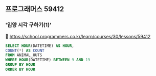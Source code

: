 ## 프로그래머스 59412
### '입양 시각 구하기(1)'
🔗 https://school.programmers.co.kr/learn/courses/30/lessons/59412
```sql
SELECT HOUR(DATETIME) AS HOUR,
COUNT(*) AS COUNT
FROM ANIMAL_OUTS
WHERE HOUR(DATETIME) BETWEEN 9 AND 19
GROUP BY HOUR
ORDER BY HOUR
```